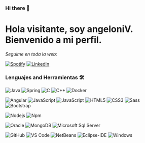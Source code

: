 ### Hi there 👋

<h1>Hola visitante, soy angeloniV. Bienvenido a mi perfil.</h1>

<i>Seguime en toda la web:</i><br>

<a href="valentinangeloni@gmail.com" target="_blank"><img src="https://img.shields.io/badge/Gmail-D14836?style=flat-square&logo=gmail&logoColor=white" alt="Spotify"></a>
<a href="https://www.linkedin.com/in/valentin-angeloni-b06a7554/" target="_blank"><img src="https://img.shields.io/badge/LinkedIn-%230077B5.svg?&style=flat-square&logo=linkedin&logoColor=white" alt="LinkedIn"></a>
<!--a href="https://open.spotify.com/user/juan.angeloni" target="_blank"><img src="https://img.shields.io/badge/Spotify-%231ED760.svg?&style=flat-square&logo=spotify&logoColor=white" alt="Spotify"></a-->
<!--a href="https://www.instagram.com/juanvalentinangeloni" target="_blank"><img src="https://img.shields.io/badge/Instagram-%23E4405F.svg?&style=flat-square&logo=instagram&logoColor=white" alt="Instagram"></a-->

### Lenguajes and Herramientas 🛠 

![Java](http://img.shields.io/badge/-Java-5B4638?style=flat-square&logo=java&logoColor=ffffff)
![Spring](https://img.shields.io/badge/Spring-6DB33F?style=flat-square&logo=spring&logoColor=white)
![C](http://img.shields.io/badge/-C-A8B9CC?style=flat-square&logo=c&logoColor=ffffff)
![C++](https://img.shields.io/badge/C%2B%2B-00599C?style=flat-square&logo=c%2B%2B&logoColor=white)
![Docker](https://img.shields.io/badge/-Docker-FF0080?style=flat-square&logo=docker")

![Angular](https://img.shields.io/badge/Angular-DD0031?style=flat-square&logo=angular&logoColor=white)
![JavaScript](https://img.shields.io/badge/-JavaScript-%23F7DF1C?style=flat-square&logo=javascript&logoColor=000000&labelColor=%23F7DF1C&color=%23FFCE5A)
![JavaScript](https://img.shields.io/badge/TypeScript-007ACC?style=flat-square&logo=typescript&logoColor=white)
![HTML5](https://img.shields.io/badge/-HTML5-%23E44D27?style=flat-square&logo=html5&logoColor=ffffff)
![CSS3](https://img.shields.io/badge/-CSS3-%231572B6?style=flat-square&logo=css3)
![Sass](https://img.shields.io/badge/-Sass-%23CC6699?style=flat-square&logo=sass&logoColor=ffffff)
![Bootstrap](https://img.shields.io/badge/-Bootstrap-563D7C?style=flat-square&logo=Bootstrap)

![Nodejs](https://img.shields.io/badge/-Nodejs-339933?style=flat-square&logo=Node.js&logoColor=ffffff)
![Npm](https://img.shields.io/badge/-npm-CB3837?style=flat-square&logo=npm)

![Oracle](https://img.shields.io/badge/Oracle-F80000?style=flat&logo=oracle&logoColor=white)
![MongoDB](https://img.shields.io/badge/MongoDB-%234ea94b.svg?style=flat&logo=mongodb&logoColor=white)
![Microsoft Sql Server](https://img.shields.io/badge/-Sql%20Server-CC2927?style=flat-square&logo=microsoft-sql-server&logoColor=ffffff)


![GitHub](https://img.shields.io/badge/-GitHub-181717?style=flat-square&logo=github)
![VS Code](http://img.shields.io/badge/-VS%20Code-007ACC?style=flat-square&logo=visual-studio-code&logoColor=ffffff)
![NetBeans](https://img.shields.io/badge/-Netbeans-CD5C5C?style=flat-square&logo=netbeans")
![Eclipse-IDE](http://img.shields.io/badge/-Eclipse-2C2255?style=flat-square&logo=eclipse&logoColor=ffffff)
![Windows](http://img.shields.io/badge/-Windows-0078D6?style=flat-square&logo=windows&logoColor=ffffff)
<!-- ![React](https://img.shields.io/badge/-React-61DAFB?style=flat-square&logo=react&logoColor=ffffff) -->
